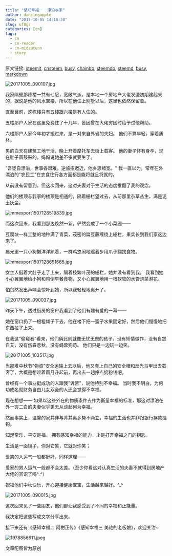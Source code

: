 ```yaml
---
title: "感知幸福一  漂泊与家"
author: dancingapple
date: "2017-10-05 14:18:30"
slug: uf8gs
categories: [cn]
tags: 
  - cn
  - cn-reader
  - cn-midautunn
  - story
---
```


原文链接: [steemit](https://steemit.com), [cnsteem](https://cnsteem.com), [busy](https://busy.org), [chainbb](https://chainbb.com), [steemdb](https://steemdb.com), [steemd](https://steemd.com), [busy](https://busy.org), [markdown](https://raw.githubusercontent.com/pzhaonet/steem_dancingapple/master/content/post/uf8gs.md)

![20171005_090107.jpg](https://steemitimages.com/DQmVzQosxBx7JEt6z8NsyprQ4CGrrXAsy9hLWoXy19nqt1v/20171005_090107.jpg)

我家隔壁那栋楼一共有七层，宽敞气派，是本地一个房地产大佬发迹初期建起来的，据说是他的风水宝楼，所以在他住上别墅以后，这里也依然保留着。

直至目前，这栋楼只有五楼跟六楼是有人住的。

五楼那户人家在这里免费住了十几年，皆因曾在大佬穷困时给予过他帮助。

六楼那户人家今年初才搬过来，是一对来自外省的夫妇。
他们不算年轻，穿着质朴。

男的白天在建筑工地干活，晚上开着摩托车去街上载客。
他的妻子怀有身孕，现在肚子圆鼓鼓的，妈妈说她差不多就要生了。

"吾徒自漂泊，世事各艰难。逆旅招邀近，他乡思绪宽。"
我一直以为，常年在外漂泊的"农民工"在衣食住行各方面都是能将就且将就的。

从前没有留意到，但这次回来，这对夫妻对于生活的态度推翻了我的观念。

他们的楼顶与我家的楼顶是相通的，隔着栅栏望过去，从前那里杂草丛生，满是泥土灰尘。

![mmexport1507128519839.jpg](https://steemitimages.com/DQmVvb7yJtRydpw1F55u6nYr5Vy8z1EsbkuBb1Qipt5eUk9/mmexport1507128519839.jpg)

而这次回来，我看到那边焕然一新，俨然变成了一个小菜园——

豆腐块一样工整的地种满了青菜，茂密的扁豆藤缠绕上栅栏，果实长到我们家这边来了。

晨光里一只小狗懒洋洋趴着，一群鸡悠闲地踱着步用爪子翻找食物。

![mmexport1507128651665.jpg](https://steemitimages.com/DQmRQiZnMm2J15wwWr1dkCpFuKz6Gm5r2sm4Ym6JEnBu6PM/mmexport1507128651665.jpg)

女主人挺着大肚子走了上来，隔着枝繁叶茂的栅栏，她并没有看到我。
我看到她小心翼翼地给小狗和鸡倒早餐食物，又小心翼翼地用一根软软的水管浇菜淋花。

怕贸然发出声响会惊吓到她，所以我轻轻地离开了。

![20171005_090037.jpg](https://steemitimages.com/DQmTxMWoCmSavFzNYnQfMeBQ5itggjHaLUP1trbyDXWxYXs/20171005_090037.jpg)

昨天下午，透过厨房的窗户我看到了他们有趣有爱的一幕——

她在窗口扔了一根粗绳子下去，他在楼下把一篮子水果固定好，然后他们慢慢地把东西拉了上来。

在我这"偷窥者"看来，他们俩此刻就像无忧无虑的孩子，没有矫情做作，没有自怨自艾，没有伤春悲秋，没有蝇营狗苟。
他们只是一边玩一边笑。


![20171005_103517.jpg](https://steemitimages.com/DQmbvcsHyTWhrVjBNR5mNiN4DqVWXjDYtVqff6JunHNm7cX/20171005_103517.jpg)

当那堆中秋节"物资"安全运输上去以后，他又套上自己的安全帽和反光马甲出去载客了，大概是想趁着圆月升起前，再出去一趟挣点奶粉钱吧。

曾经有一个事业挺成功的人跟我"诉苦"，说他特别不幸福。
当时我不明白，为何功成名就财务自由儿女双全的人还会觉得不幸福。

现在想想——
如果以这些外在的物质条件去作为衡量幸福的标准，那这对漂泊在外一穷二白的夫妻似乎更无从谈起何为幸福。

然而事实上，温馨的家并非与背井离乡势不两立，幸福的生活也并非跟银行存款挂钩。

知足常乐，平安是福。
拥有感知幸福的能力，才是打开幸福之门的钥匙。

生活是一面镜子，你对它笑，它就对你笑；

爱笑的人运气一般都挺好，同样道理——

爱家的男人运气一般都不会太差。（至少你看这对认真生活的夫妻不就得到房地产大佬的赏识了吗^_^）

祝福他们中秋快乐，开心迎接健康宝宝，生活越来越好。^_^

![20171005_090015.jpg](https://steemitimages.com/DQmeumNfip9pG2c7tQF2EtGYWEyqhbWw2TzWBKAAzWbt8eT/20171005_090015.jpg)

这次回来见了一些朋友，他们都让我感受到了不同的幸福和正能量。

我决定把这些写成文字分享出来。

接下来还有《感知幸福二 阿柑正传》《感知幸福三 美艳的老板娘》，欢迎关注~

![1978856611.jpeg](https://steemitimages.com/DQmVajQLb3AB7M5vbRzLavVVfvibrMNj8Q5RPtotSkd7f8b/1978856611.jpeg)

文章配图皆为原创
